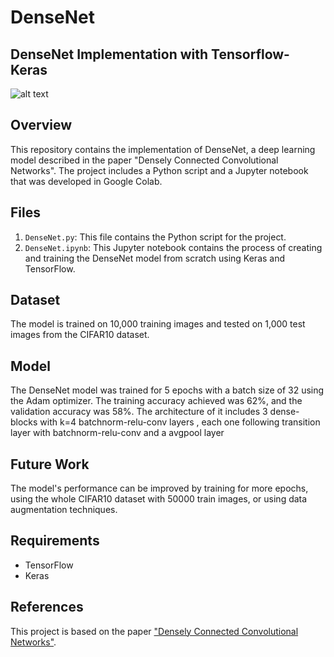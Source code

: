 # DenseNet
## DenseNet Implementation with Tensorflow-Keras

![alt text](https://th.bing.com/th/id/R.9bc2e97eb9cd4be6d5502f208a5f5e57?rik=YUDpAYqxzlKRog&pid=ImgRaw&r=0)



## Overview
This repository contains the implementation of DenseNet, a deep learning model described in the paper "Densely Connected Convolutional Networks". The project includes a Python script and a Jupyter notebook that was developed in Google Colab.

## Files
1. `DenseNet.py`: This file contains the Python script for the project.
2. `DenseNet.ipynb`: This Jupyter notebook contains the process of creating and training the DenseNet model from scratch using Keras and TensorFlow.

## Dataset
The model is trained on 10,000 training images and tested on 1,000 test images from the CIFAR10 dataset.

## Model
The DenseNet model was trained for 5 epochs with a batch size of 32 using the Adam optimizer. The training accuracy achieved was 62%, and the validation accuracy was 58%.
The architecture of it includes 3 dense-blocks with k=4 batchnorm-relu-conv layers , each one following transition layer with batchnorm-relu-conv and a avgpool layer

## Future Work
The model's performance can be improved by training for more epochs, using the whole CIFAR10 dataset with 50000 train images, or using data augmentation techniques.

## Requirements
- TensorFlow
- Keras

## References
This project is based on the paper ["Densely Connected Convolutional Networks"](http://openaccess.thecvf.com/content_cvpr_2017/html/Huang_Densely_Connected_Convolutional_CVPR_2017_paper.html). 
